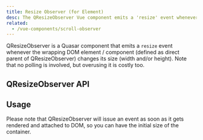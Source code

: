 ```yaml
---
title: Resize Observer (for Element)
desc: The QResizeObserver Vue component emits a 'resize' event whenever the wrapping DOM element changes its width or height.
related:
  - /vue-components/scroll-observer
---
```

QResizeObserver is a Quasar component that emits a `resize` event whenever the wrapping DOM element / component (defined as direct parent of QResizeObserver) changes its size (width and/or height). Note that no polling is involved, but overusing it is costly too.

## QResizeObserver API
<doc-api file="QResizeObserver" />

## Usage
<doc-example title="Basic" file="QResizeObserver/Basic" />

Please note that QResizeObserver will issue an event as soon as it gets rendered and attached to DOM, so you can have the initial size of the container.
